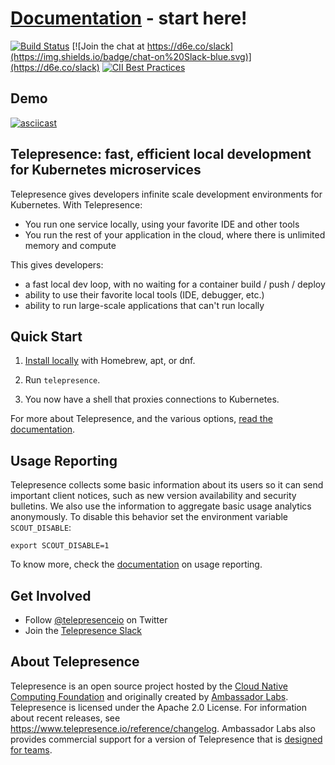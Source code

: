 # [Documentation](https://telepresence.io) - start here!

[![Build Status](https://circleci.com/gh/telepresenceio/telepresence.svg?style=shield)](https://circleci.com/gh/telepresenceio/workflows)
[![Join the chat at https://d6e.co/slack](https://img.shields.io/badge/chat-on%20Slack-blue.svg)](https://d6e.co/slack)
[![CII Best Practices](https://bestpractices.coreinfrastructure.org/projects/1863/badge)](https://bestpractices.coreinfrastructure.org/projects/1863)

## Demo

[![asciicast](https://asciinema.org/a/117761.png)](https://asciinema.org/a/117761)

## Telepresence: fast, efficient local development for Kubernetes microservices

Telepresence gives developers infinite scale development environments for Kubernetes. With Telepresence:

* You run one service locally, using your favorite IDE and other tools
* You run the rest of your application in the cloud, where there is unlimited memory and compute

This gives developers:

* a fast local dev loop, with no waiting for a container build / push / deploy
* ability to use their favorite local tools (IDE, debugger, etc.)
* ability to run large-scale applications that can't run locally

## Quick Start

1. [Install locally](https://www.telepresence.io/reference/install) with Homebrew, apt, or dnf.

2. Run `telepresence`.

3. You now have a shell that proxies connections to Kubernetes.

For more about Telepresence, and the various options, [read the documentation](https://www.telepresence.io/discussion/overview).

## Usage Reporting

Telepresence collects some basic information about its users so it can send important client notices, such as new version availability and security bulletins. We also use the information to aggregate basic usage analytics anonymously. To disable this behavior set the environment variable `SCOUT_DISABLE`:

    export SCOUT_DISABLE=1

To know more, check the [documentation](https://www.telepresence.io/reference/usage_reporting) on usage reporting.

## Get Involved

* Follow [@telepresenceio](https://twitter.com/telepresenceio) on Twitter
* Join the [Telepresence Slack](https://d6e.co/slack)

## About Telepresence

Telepresence is an open source project hosted by the [Cloud Native Computing Foundation](https://www.cncf.io) and originally created by [Ambassador Labs](https://www.getambassador.io). Telepresence is licensed under the Apache 2.0 License. For information about recent releases, see https://www.telepresence.io/reference/changelog. Ambassador Labs also provides commercial support for a version of Telepresence that is [designed for teams](https://www.getambassador.io/use-case/local-kubernetes-development/).
